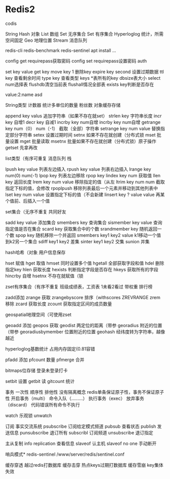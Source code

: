 # Redis2

codis

String
Hash 对象
List 数组
Set 无序集合
Set 有序集合
Hyperloglog 统计，所需空间固定
Geo 地理位置
Stream 消息队列


redis-cli
redis-benchmark
redis-sentinel
apt install ...

config get requirepass获取密码
config set requirepass设置密码
auth


set key value
get key
move key 1 删除key
expire key second 设置过期数据
ttl key 查看剩余时间
type key 查看类型
keys *表所有的key
dbsize表大小
select num选择表
flushdb清空当前表
flushall情况全部表
exists key判断是否存在

value:2:name asd

String类型
计数器
统计多单位的数量
粉丝数
对象缓存存储

append key valus 追加字符串（如果不存在就set）
strlen key 字符串长度
incr key 自增1
decr  key 自减1
incrby key num自增
incrby key num自增
getrange key num（0） num（-1） 截取（全部）字符串
setrange key num value 替换指定部分字符串
setex 设置过期时间
setnx 如果不存在就创建（分布式锁
mset 批量设置
mget 批量读取
msetnx 批量如果不存在就创建（分布式锁）原子操作
getset 先拿再改

list类型（有序可重复
消息队列
栈

lpush key value 列表左边插入
rpush key value 列表右边插入
lrange key num(0) num(-1) 
lpop key 列表左边移除
rpop key
lindex key num 获取值
llen key 返回长度
lrem key num value 移除指定的值（从左
ltrim key num num 截取指定下标的值，会修改
rpoplpush 移除列表最后一个元素并移动到其他列表中
lset key num value 设置指定下标的值（不会新建
linsert key ? value value 再某个值前、后插入一个值

set集合（无序不重复
共同好友

sadd key value 添加集合
smembers key 查询集合
sismember key value 查询指定值是否在集合
scard key 获取集合中的个数
srandmember key 随机返回一个数
spop key 随机移除一个并返回
smembers key1 key2 value k1移动一个值到k2另一个集合
sdiff key1 key2 差集
sinter key1 key2 交集
sunion 并集

hash哈希（对象
用户信息保存

hset 赋值
hget 取值
hmset 同时设置多个值
hgetall 全部获取字段和值
hdel 删除指定key
hlen 获取长度
hexists 判断指定字段是否存在
hkeys 获取所有的字段
hincrby 自增
hsetnx 不存在就赋值（锁

zset有序集合（有序不重复
班级成绩表，工资表
1未看2看过 带权重
排行榜

zadd添加
zrange 获取
zrangebyscore 排序（withscores
ZREVRANGE
zrem 移除
zcard 获取长度
zcount 获取指定区间的成员数量

geospatial地理空间（可使用zset

geoadd 添加
geopos 获取
geodist 两定位的距离（带参
georadius 附近的位置（带参
georadiusbymember 位置附近的位置
geohash 经纬度转为字符串，越像越近

hyperloglog基数统计
占用内存固定(0.81容错

pfadd 添加
pfcount 数量
pfmerge 合并

bitmaps位存储
登录未登录打卡

setbit 设置
getbit 读
gitcount 统计



事务
一次性 顺序性 排他性
没有隔离概念
redis单条保证原子性，事务不保证原子性
开启事务（multi）
命令入队（.........）
执行事务（exec）
放弃事务（discard）
代码错误所有命令不执行

watch 乐观锁
unwatch

订阅
事实交流系统
psubscribe 订阅给定模式频道
pubsub 查看状态
publish 发送信息
punsubscribe 退订所有
subscribl 订阅频道
unsubscribe 退订指定

主从复制
info replication 查看信息
slaveof 认主机
slaveof no one 手动断开

哨兵模式*
redis-sentinel /www/server/redis/sentinel.conf

缓存穿透 越过redis打数据库
缓存击穿 热点keys过期打数据库
缓存雪崩 key集体失效